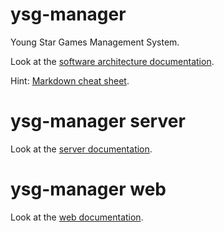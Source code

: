 # ysg-manager
Young Star Games Management System.

Look at the [software architecture documentation](./documentation/architecture.md).

Hint: [Markdown cheat sheet](https://github.com/adam-p/markdown-here/wiki/Markdown-Cheatsheet).

# ysg-manager server

Look at the [server documentation](./ysg-manager-server/readme.md).

# ysg-manager web

Look at the [web documentation](./ysg-manager-web/readme.md).
